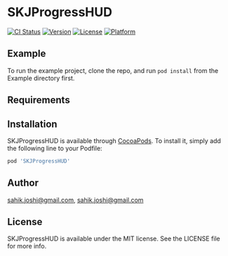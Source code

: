 # SKJProgressHUD

[![CI Status](https://img.shields.io/travis/sahik.joshi@gmail.com/SKJProgressHUD.svg?style=flat)](https://travis-ci.org/sahik.joshi@gmail.com/SKJProgressHUD)
[![Version](https://img.shields.io/cocoapods/v/SKJProgressHUD.svg?style=flat)](https://cocoapods.org/pods/SKJProgressHUD)
[![License](https://img.shields.io/cocoapods/l/SKJProgressHUD.svg?style=flat)](https://cocoapods.org/pods/SKJProgressHUD)
[![Platform](https://img.shields.io/cocoapods/p/SKJProgressHUD.svg?style=flat)](https://cocoapods.org/pods/SKJProgressHUD)

## Example

To run the example project, clone the repo, and run `pod install` from the Example directory first.

## Requirements

## Installation

SKJProgressHUD is available through [CocoaPods](https://cocoapods.org). To install
it, simply add the following line to your Podfile:

```ruby
pod 'SKJProgressHUD'
```

## Author

sahik.joshi@gmail.com, sahik.joshi@gmail.com

## License

SKJProgressHUD is available under the MIT license. See the LICENSE file for more info.
